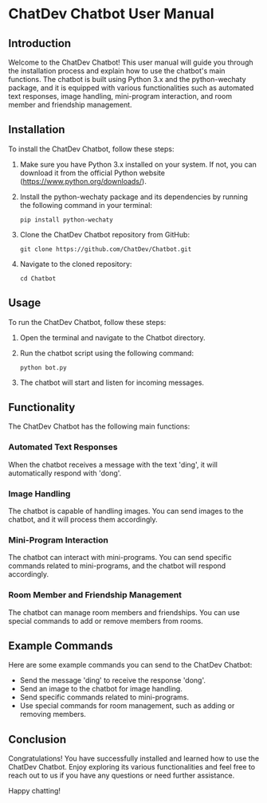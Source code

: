 # ChatDev Chatbot User Manual

## Introduction

Welcome to the ChatDev Chatbot! This user manual will guide you through the installation process and explain how to use the chatbot's main functions. The chatbot is built using Python 3.x and the python-wechaty package, and it is equipped with various functionalities such as automated text responses, image handling, mini-program interaction, and room member and friendship management.

## Installation

To install the ChatDev Chatbot, follow these steps:

1. Make sure you have Python 3.x installed on your system. If not, you can download it from the official Python website (https://www.python.org/downloads/).

2. Install the python-wechaty package and its dependencies by running the following command in your terminal:

   ```
   pip install python-wechaty
   ```

3. Clone the ChatDev Chatbot repository from GitHub:

   ```
   git clone https://github.com/ChatDev/Chatbot.git
   ```

4. Navigate to the cloned repository:

   ```
   cd Chatbot
   ```

## Usage

To run the ChatDev Chatbot, follow these steps:

1. Open the terminal and navigate to the Chatbot directory.

2. Run the chatbot script using the following command:

   ```
   python bot.py
   ```

3. The chatbot will start and listen for incoming messages.

## Functionality

The ChatDev Chatbot has the following main functions:

### Automated Text Responses

When the chatbot receives a message with the text 'ding', it will automatically respond with 'dong'.

### Image Handling

The chatbot is capable of handling images. You can send images to the chatbot, and it will process them accordingly.

### Mini-Program Interaction

The chatbot can interact with mini-programs. You can send specific commands related to mini-programs, and the chatbot will respond accordingly.

### Room Member and Friendship Management

The chatbot can manage room members and friendships. You can use special commands to add or remove members from rooms.

## Example Commands

Here are some example commands you can send to the ChatDev Chatbot:

- Send the message 'ding' to receive the response 'dong'.
- Send an image to the chatbot for image handling.
- Send specific commands related to mini-programs.
- Use special commands for room management, such as adding or removing members.

## Conclusion

Congratulations! You have successfully installed and learned how to use the ChatDev Chatbot. Enjoy exploring its various functionalities and feel free to reach out to us if you have any questions or need further assistance.

Happy chatting!